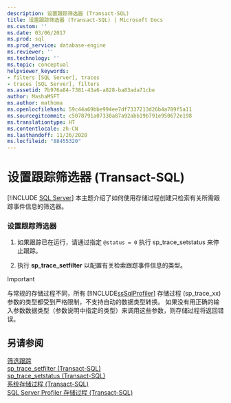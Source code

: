 ```yaml
---
description: 设置跟踪筛选器 (Transact-SQL)
title: 设置跟踪筛选器 (Transact-SQL) | Microsoft Docs
ms.custom: ''
ms.date: 03/06/2017
ms.prod: sql
ms.prod_service: database-engine
ms.reviewer: ''
ms.technology: ''
ms.topic: conceptual
helpviewer_keywords:
- filters [SQL Server], traces
- traces [SQL Server], filters
ms.assetid: 7b976a84-7381-43a6-a828-ba83ada71cbe
author: MashaMSFT
ms.author: mathoma
ms.openlocfilehash: 59c44a69bbe994ee7df7337213d26b4a789f5a11
ms.sourcegitcommit: c5078791a07330a87a92abb19b791e950672e198
ms.translationtype: HT
ms.contentlocale: zh-CN
ms.lasthandoff: 11/26/2020
ms.locfileid: "88455320"
---
```

# <a name="set-a-trace-filter-transact-sql"></a>设置跟踪筛选器 (Transact-SQL)
 [!INCLUDE [SQL Server](../../includes/applies-to-version/sqlserver.md)]
  本主题介绍了如何使用存储过程创建只检索有关所需跟踪事件信息的筛选器。  
  
### <a name="to-set-a-trace-filter"></a>设置跟踪筛选器  
  
1.  如果跟踪已在运行，请通过指定 `@status = 0` 执行 sp_trace_setstatus 来停止跟踪。  
  
2.  执行 **sp_trace_setfilter** 以配置有关检索跟踪事件信息的类型。  

> [!IMPORTANT]  
>  与常规的存储过程不同，所有 [!INCLUDE[ssSqlProfiler](../../includes/sssqlprofiler-md.md)] 存储过程 (sp_trace\_xx) 参数的类型都受到严格限制，不支持自动的数据类型转换。 如果没有用正确的输入参数数据类型（参数说明中指定的类型）来调用这些参数，则存储过程将返回错误。  
  
## <a name="see-also"></a>另请参阅  
 [筛选跟踪](../../relational-databases/sql-trace/filter-a-trace.md)   
 [sp_trace_setfilter (Transact-SQL)](../../relational-databases/system-stored-procedures/sp-trace-setfilter-transact-sql.md)   
 [sp_trace_setstatus (Transact-SQL)](../../relational-databases/system-stored-procedures/sp-trace-setstatus-transact-sql.md)   
 [系统存储过程 (Transact-SQL)](../../relational-databases/system-stored-procedures/system-stored-procedures-transact-sql.md)   
 [SQL Server Profiler 存储过程 (Transact-SQL)](../../relational-databases/system-stored-procedures/sql-server-profiler-stored-procedures-transact-sql.md)  
  
  
